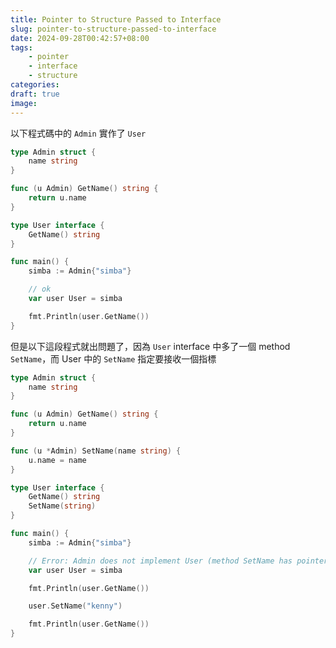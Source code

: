 ```yaml
---
title: Pointer to Structure Passed to Interface
slug: pointer-to-structure-passed-to-interface
date: 2024-09-28T00:42:57+08:00
tags:
    - pointer
    - interface
    - structure
categories:
draft: true
image:
---
```


以下程式碼中的 `Admin` 實作了 `User`

```go
type Admin struct {
	name string
}

func (u Admin) GetName() string {
	return u.name
}

type User interface {
	GetName() string
}

func main() {
	simba := Admin{"simba"}

	// ok
	var user User = simba

	fmt.Println(user.GetName())
}
```

但是以下這段程式就出問題了，因為 `User` interface 中多了一個 method `SetName`，而 User 中的 `SetName` 指定要接收一個指標

```go
type Admin struct {
	name string
}

func (u Admin) GetName() string {
	return u.name
}

func (u *Admin) SetName(name string) {
	u.name = name
}

type User interface {
	GetName() string
	SetName(string)
}

func main() {
	simba := Admin{"simba"}

	// Error: Admin does not implement User (method SetName has pointer receiver)
	var user User = simba

	fmt.Println(user.GetName())

	user.SetName("kenny")

	fmt.Println(user.GetName())
}
```
